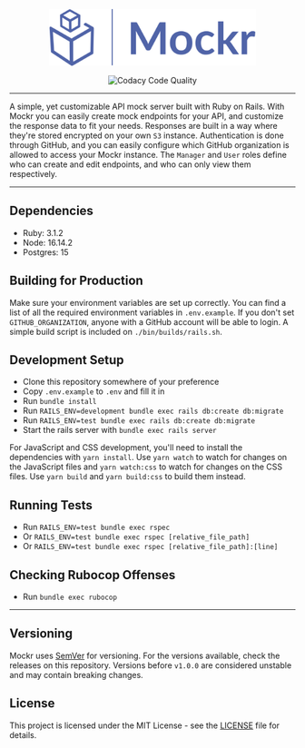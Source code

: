 <p align="center">
  <img height="100" src="./app/assets/images/mockr.svg" alt="Mockr" />
</p>

<p align="center">
  <img height="20" src="https://app.codacy.com/project/badge/Grade/db335904b8cf4fc9ac115159e351b963" alt="Codacy Code Quality" />
</center>

---

A simple, yet customizable API mock server built with Ruby on Rails. With Mockr you can easily create mock endpoints for your API, and customize the response data to fit your needs. Responses are built in a way where they're stored encrypted on your own `S3` instance. Authentication is done through GitHub, and you can easily configure which GitHub organization is allowed to access your Mockr instance. The `Manager` and `User` roles define who can create and edit endpoints, and who can only view them respectively.

---

## Dependencies

- Ruby: 3.1.2
- Node: 16.14.2
- Postgres: 15

## Building for Production

Make sure your environment variables are set up correctly. You can find a list of all the required environment variables in `.env.example`. If you don't set `GITHUB_ORGANIZATION`, anyone with a GitHub account will be able to login. A simple build script is included on `./bin/builds/rails.sh`.

## Development Setup

- Clone this repository somewhere of your preference
- Copy `.env.example` to `.env` and fill it in
- Run `bundle install`
- Run `RAILS_ENV=development bundle exec rails db:create db:migrate`
- Run `RAILS_ENV=test bundle exec rails db:create db:migrate`
- Start the rails server with `bundle exec rails server`

For JavaScript and CSS development, you'll need to install the dependencies with `yarn install`. Use `yarn watch` to watch for changes on the JavaScript files and `yarn watch:css` to watch for changes on the CSS files. Use `yarn build` and `yarn build:css` to build them instead.

## Running Tests

- Run `RAILS_ENV=test bundle exec rspec`
- Or `RAILS_ENV=test bundle exec rspec [relative_file_path]`
- Or `RAILS_ENV=test bundle exec rspec [relative_file_path]:[line]`

## Checking Rubocop Offenses

- Run `bundle exec rubocop`

---

## Versioning

Mockr uses [SemVer](https://semver.org/) for versioning. For the versions available, check the releases on this repository. Versions before `v1.0.0` are considered unstable and may contain breaking changes.

## License

This project is licensed under the MIT License - see the [LICENSE](LICENSE) file for details.
